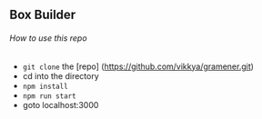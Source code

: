 ## Box Builder

###### How to use this repo
- `git clone` the [repo] (https://github.com/vikkya/gramener.git)
- cd into the directory
- `npm install`
- `npm run start`
- goto localhost:3000

